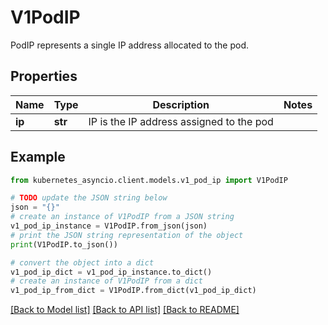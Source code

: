 # V1PodIP

PodIP represents a single IP address allocated to the pod.

## Properties

Name | Type | Description | Notes
------------ | ------------- | ------------- | -------------
**ip** | **str** | IP is the IP address assigned to the pod | 

## Example

```python
from kubernetes_asyncio.client.models.v1_pod_ip import V1PodIP

# TODO update the JSON string below
json = "{}"
# create an instance of V1PodIP from a JSON string
v1_pod_ip_instance = V1PodIP.from_json(json)
# print the JSON string representation of the object
print(V1PodIP.to_json())

# convert the object into a dict
v1_pod_ip_dict = v1_pod_ip_instance.to_dict()
# create an instance of V1PodIP from a dict
v1_pod_ip_from_dict = V1PodIP.from_dict(v1_pod_ip_dict)
```
[[Back to Model list]](../README.md#documentation-for-models) [[Back to API list]](../README.md#documentation-for-api-endpoints) [[Back to README]](../README.md)


